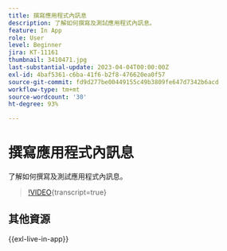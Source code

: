 ```yaml
---
title: 撰寫應用程式內訊息
description: 了解如何撰寫及測試應用程式內訊息。
feature: In App
role: User
level: Beginner
jira: KT-11161
thumbnail: 3410471.jpg
last-substantial-update: 2023-04-04T00:00:00Z
exl-id: 4baf5361-c6ba-41f6-b2f8-476620ea0f57
source-git-commit: fd9d277be00449155c49b3809fe647d7342b6acd
workflow-type: tm+mt
source-wordcount: '30'
ht-degree: 93%

---
```


# 撰寫應用程式內訊息

了解如何撰寫及測試應用程式內訊息。

>[!VIDEO](https://video.tv.adobe.com/v/3410471?quality=12&learn=on){transcript=true}

## 其他資源

{{exl-live-in-app}}

